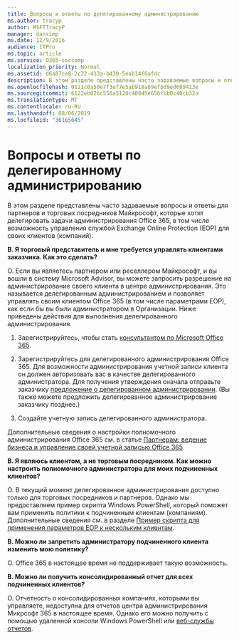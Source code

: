 ```yaml
---
title: Вопросы и ответы по делегированному администрированию
ms.author: tracyp
author: MSFTTracyP
manager: dansimp
ms.date: 12/9/2016
audience: ITPro
ms.topic: article
ms.service: O365-seccomp
localization_priority: Normal
ms.assetid: d6a87ce8-2c22-433a-b430-5eab14f6afdc
description: В этом разделе представлены часто задаваемые вопросы и ответы для партнеров и торговых посредников Майкрософт, которые хотят делегировать задачи администрирования Office 365, в том числе возможность управления службой Exchange Online Protection (EOP) для своих клиентов (компаний).
ms.openlocfilehash: 0121c0a50e7f3ef7e5ab918a69efbd9ed609413e
ms.sourcegitcommit: 6122eb026c558a5126c40845e656fbb0c40cb32a
ms.translationtype: MT
ms.contentlocale: ru-RU
ms.lasthandoff: 08/06/2019
ms.locfileid: "36165645"
---
```

# <a name="delegated-administration-faq"></a>Вопросы и ответы по делегированному администрированию

В этом разделе представлены часто задаваемые вопросы и ответы для партнеров и торговых посредников Майкрософт, которые хотят делегировать задачи администрирования Office 365, в том числе возможность управления службой Exchange Online Protection (EOP) для своих клиентов (компаний).
  
 **В. Я торговый представитель и мне требуется управлять клиентами заказчика. Как это сделать?**
  
О. Если вы являетесь партнером или реселлером Майкрософт, и вы вошли в систему Microsoft Advisor, вы можете запросить разрешение на администрирование своего клиента в центре администрирования. Это называется делегированным администрированием и позволяет управлять своим клиентом Office 365 (в том числе параметрами EOP), как если бы вы были администратором в Организации. Ниже приведены действия для выполнения делегированного администрирования.
  
1. Зарегистрируйтесь, чтобы стать [консультантом по Microsoft Office 365](https://aka.ms/cloudbenefits).
    
2. Зарегистрируйтесь для делегированного администрирования Office 365. Для возможности администрирования учетной записи клиента он должен авторизовать вас в качестве делегированного администратора. Для получения утверждения сначала отправьте заказчику [предложение о делегированном администрировании](https://go.microsoft.com/fwlink/?LinkId=396829). (Вы также можете предложить делегированное администрирование заказчику позднее.) 
    
3. Создайте учетную запись делегированного администратора.
    
Дополнительные сведения о настройки полномочного администрирования Office 365 см. в статье [Партнерам: ведение бизнеса и управление своей учетной записью Office 365](https://go.microsoft.com/fwlink/?LinkId=301485). 
  
 **В. Я являюсь клиентом, а не торговым посредником. Как можно настроить полномочного администратора для моих подчиненных клиентов?**
  
О. В текущий момент делегированное администрирование доступно только для торговых посредников и партнеров. Однако мы предоставляем пример скрипта Windows PowerShell, который поможет вам применить политики к подчиненным клиентам (компаниям). Дополнительные сведения см. в разделе [Пример скрипта для применения параметров EOP к нескольким клиентам](sample-script-for-applying-eop-settings-to-multiple-tenants.md).
  
 **В. Можно ли запретить администратору подчиненного клиента изменить мою политику?**
  
О. Office 365 в настоящее время не поддерживает такую возможность.
  
 **В. Можно ли получить консолидированный отчет для всех подчиненных клиентов?**
  
О. Отчетность о консолидированных компаниях, которыми вы управляете, недоступна для отчетов центра администрирования Микрсофт 365 в настоящее время. Однако его можно получить с помощью удаленной консоли Windows PowerShell или [веб-службы отчетов](https://go.microsoft.com/fwlink/?LinkId=279926). 
  

